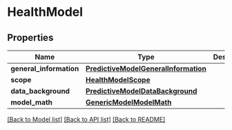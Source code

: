 # HealthModel

## Properties
Name | Type | Description | Notes
------------ | ------------- | ------------- | -------------
**general_information** | [**PredictiveModelGeneralInformation**](PredictiveModelGeneralInformation.md) |  | [optional] 
**scope** | [**HealthModelScope**](HealthModelScope.md) |  | [optional] 
**data_background** | [**PredictiveModelDataBackground**](PredictiveModelDataBackground.md) |  | [optional] 
**model_math** | [**GenericModelModelMath**](GenericModelModelMath.md) |  | [optional] 

[[Back to Model list]](../README.md#documentation-for-models) [[Back to API list]](../README.md#documentation-for-api-endpoints) [[Back to README]](../README.md)

